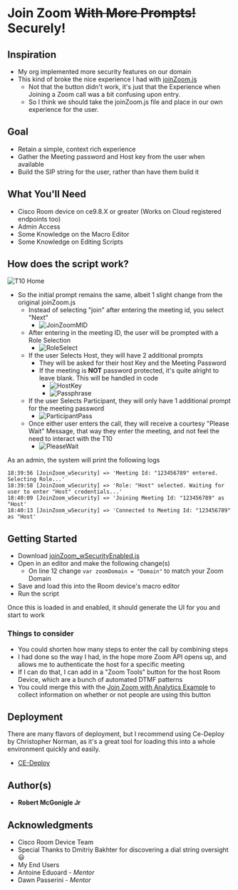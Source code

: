 # Join Zoom ~~With More Prompts!~~ Securely!

## Inspiration
* My org implemented more security features on our domain
* This kind of broke the nice experience I had with [joinZoom.js](https://github.com/Bobby-McGonigle/Macro-Samples/tree/master/Join%20Zoom/Join%20Zoom%20(Basic))
  * Not that the button didn't work, it's just that the Experience when Joining a Zoom call was a bit confusing upon entry.
  * So I think we should take the joinZoom.js file and place in our own experience for the user.

## Goal
* Retain a simple, context rich experience
* Gather the Meeting password and Host key from the user when available
* Build the SIP string for the user, rather than have them build it

## What You'll Need
* Cisco Room device on ce9.8.X or greater (Works on Cloud registered endpoints too)
* Admin Access
* Some Knowledge on the Macro Editor
* Some Knowledge on Editing Scripts

## How does the script work?

![T10 Home](https://github.com/Bobby-McGonigle/Macro-Samples/blob/master/Join%20Zoom/Join%20Zoom%20with%20Security%20Enhancements/images/00_Home.png)

* So the initial prompt remains the same, albeit 1 slight change from the original joinZoom.js
  * Instead of selecting "join" after entering the meeting id, you select "Next"
    * ![JoinZoomMID](https://github.com/Bobby-McGonigle/Macro-Samples/blob/master/Join%20Zoom/Join%20Zoom%20with%20Security%20Enhancements/images/01_JZS%20Home.png)
  * After entering in the meeting ID, the user will be prompted with a Role Selection
    * ![RoleSelect](https://github.com/Bobby-McGonigle/Macro-Samples/blob/master/Join%20Zoom/Join%20Zoom%20with%20Security%20Enhancements/images/02_Role%20Select.png)
  * If the user Selects Host, they will have 2 additional prompts
    * They will be asked for their host Key and the Meeting Password
    * If the meeting is **NOT** password protected, it's quite alright to leave blank. This will be handled in code
      * ![HostKey](https://github.com/Bobby-McGonigle/Macro-Samples/blob/master/Join%20Zoom/Join%20Zoom%20with%20Security%20Enhancements/images/03_HostKey.png)
      * ![Passphrase](https://github.com/Bobby-McGonigle/Macro-Samples/blob/master/Join%20Zoom/Join%20Zoom%20with%20Security%20Enhancements/images/04_HostPass.png)
  * If the user Selects Participant, they will only have 1 additional prompt for the meeting password
    * ![ParticipantPass](https://github.com/Bobby-McGonigle/Macro-Samples/blob/master/Join%20Zoom/Join%20Zoom%20with%20Security%20Enhancements/images/05_PartPass.png)
  * Once either user enters the call, they will receive a courtesy "Please Wait" Message, that way they enter the meeting, and not feel the need to interact with the T10
    * ![PleaseWait](https://github.com/Bobby-McGonigle/Macro-Samples/blob/master/Join%20Zoom/Join%20Zoom%20with%20Security%20Enhancements/images/06_PleaseWait.png)

As an admin, the system will print the following logs
```logs
18:39:56 [JoinZoom_wSecurity] => 'Meeting Id: "123456789" entered. Selecting Role...'
18:39:58 [JoinZoom_wSecurity] => 'Role: "Host" selected. Waiting for user to enter "Host" credentials...'
18:40:09 [JoinZoom_wSecurity] => 'Joining Meeting Id: "123456789" as "Host'
18:40:13 [JoinZoom_wSecurity] => 'Connected to Meeting Id: "123456789" as "Host'
```

## Getting Started

* Download [joinZoom_wSecurityEnabled.js](https://github.com/Bobby-McGonigle/Cisco-RoomDevice-Macro-Projects-Examples/blob/master/Join%20Zoom/Join%20Zoom%20with%20Security%20Enhancements/joinZoom_wSecurityEnabled.js)
* Open in an editor and make the following change(s)
  * On line 12 change ```var zoomDomain = "Domain"``` to match your Zoom Domain
* Save and load this into the Room device's macro editor
* Run the script

Once this is loaded in and enabled, it should generate the UI for you and start to work

### Things to consider
* You could shorten how many steps to enter the call by combining steps
 * I had done so the way I had, in the hope more Zoom API opens up, and allows me to authenticate the host for a specific meeting
  * If I can do that, I can add in a "Zoom Tools" button for the host Room Device, which are a bunch of automated DTMF patterns
* You could merge this with the [Join Zoom with Analytics Example](https://github.com/Bobby-McGonigle/Cisco-RoomDevice-Macro-Projects-Examples/tree/master/Join%20Zoom/Join%20Zoom%20with%20analytics) to collect information on whether or not people are using this button

## Deployment

There are many flavors of deployment, but I recommend using Ce-Deploy by Christopher Norman, as it's a great tool for loading this into a whole environment quickly and easily.

* [CE-Deploy](https://github.com/voipnorm/CE-Deploy)

## Author(s)

* **Robert McGonigle Jr**

## Acknowledgments

* Cisco Room Device Team
* Special Thanks to Dmitriy Bakhter for discovering a dial string oversight :smiley:
* My End Users
* Antoine Eduoard - *Mentor*
* Dawn Passerini - *Mentor*
